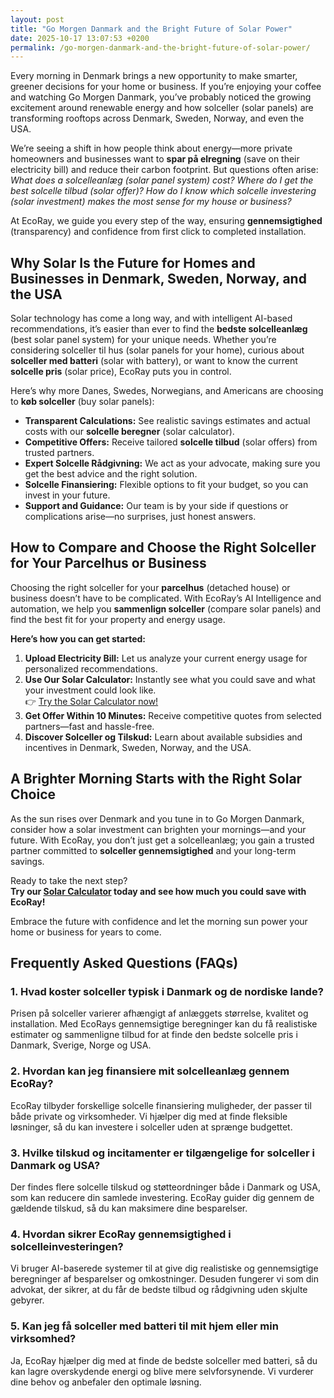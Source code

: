 ```yaml
---
layout: post
title: "Go Morgen Danmark and the Bright Future of Solar Power"
date: 2025-10-17 13:07:53 +0200
permalink: /go-morgen-danmark-and-the-bright-future-of-solar-power/
---
```

Every morning in Denmark brings a new opportunity to make smarter, greener decisions for your home or business. If you’re enjoying your coffee and watching Go Morgen Danmark, you’ve probably noticed the growing excitement around renewable energy and how solceller (solar panels) are transforming rooftops across Denmark, Sweden, Norway, and even the USA.

We’re seeing a shift in how people think about energy—more private homeowners and businesses want to **spar på elregning** (save on their electricity bill) and reduce their carbon footprint. But questions often arise: *What does a solcelleanlæg (solar panel system) cost? Where do I get the best solcelle tilbud (solar offer)? How do I know which solcelle investering (solar investment) makes the most sense for my house or business?*

At EcoRay, we guide you every step of the way, ensuring **gennemsigtighed** (transparency) and confidence from first click to completed installation.

## Why Solar Is the Future for Homes and Businesses in Denmark, Sweden, Norway, and the USA

Solar technology has come a long way, and with intelligent AI-based recommendations, it’s easier than ever to find the **bedste solcelleanlæg** (best solar panel system) for your unique needs. Whether you’re considering solceller til hus (solar panels for your home), curious about **solceller med batteri** (solar with battery), or want to know the current **solcelle pris** (solar price), EcoRay puts you in control.

Here’s why more Danes, Swedes, Norwegians, and Americans are choosing to **køb solceller** (buy solar panels):

- **Transparent Calculations:** See realistic savings estimates and actual costs with our **solcelle beregner** (solar calculator).
- **Competitive Offers:** Receive tailored **solcelle tilbud** (solar offers) from trusted partners.
- **Expert Solcelle Rådgivning:** We act as your advocate, making sure you get the best advice and the right solution.
- **Solcelle Finansiering:** Flexible options to fit your budget, so you can invest in your future.
- **Support and Guidance:** Our team is by your side if questions or complications arise—no surprises, just honest answers.

## How to Compare and Choose the Right Solceller for Your Parcelhus or Business

Choosing the right solceller for your **parcelhus** (detached house) or business doesn’t have to be complicated. With EcoRay’s AI Intelligence and automation, we help you **sammenlign solceller** (compare solar panels) and find the best fit for your property and energy usage.

**Here’s how you can get started:**

1. **Upload Electricity Bill:** Let us analyze your current energy usage for personalized recommendations.
2. **Use Our Solar Calculator:** Instantly see what you could save and what your investment could look like.  
   👉 [Try the Solar Calculator now!](https://ecoray.dk/en/calculator)
3. **Get Offer Within 10 Minutes:** Receive competitive quotes from selected partners—fast and hassle-free.
4. **Discover Solceller og Tilskud:** Learn about available subsidies and incentives in Denmark, Sweden, Norway, and the USA.

## A Brighter Morning Starts with the Right Solar Choice

As the sun rises over Denmark and you tune in to Go Morgen Danmark, consider how a solar investment can brighten your mornings—and your future. With EcoRay, you don’t just get a solcelleanlæg; you gain a trusted partner committed to **solceller gennemsigtighed** and your long-term savings.

Ready to take the next step?  
**Try our [Solar Calculator](https://ecoray.dk/en/calculator) today and see how much you could save with EcoRay!**

Embrace the future with confidence and let the morning sun power your home or business for years to come.

## Frequently Asked Questions (FAQs)

### 1. Hvad koster solceller typisk i Danmark og de nordiske lande?
Prisen på solceller varierer afhængigt af anlæggets størrelse, kvalitet og installation. Med EcoRays gennemsigtige beregninger kan du få realistiske estimater og sammenligne tilbud for at finde den bedste solcelle pris i Danmark, Sverige, Norge og USA.

### 2. Hvordan kan jeg finansiere mit solcelleanlæg gennem EcoRay?
EcoRay tilbyder forskellige solcelle finansiering muligheder, der passer til både private og virksomheder. Vi hjælper dig med at finde fleksible løsninger, så du kan investere i solceller uden at sprænge budgettet.

### 3. Hvilke tilskud og incitamenter er tilgængelige for solceller i Danmark og USA?
Der findes flere solcelle tilskud og støtteordninger både i Danmark og USA, som kan reducere din samlede investering. EcoRay guider dig gennem de gældende tilskud, så du kan maksimere dine besparelser.

### 4. Hvordan sikrer EcoRay gennemsigtighed i solcelleinvesteringen?
Vi bruger AI-baserede systemer til at give dig realistiske og gennemsigtige beregninger af besparelser og omkostninger. Desuden fungerer vi som din advokat, der sikrer, at du får de bedste tilbud og rådgivning uden skjulte gebyrer.

### 5. Kan jeg få solceller med batteri til mit hjem eller min virksomhed?
Ja, EcoRay hjælper dig med at finde de bedste solceller med batteri, så du kan lagre overskydende energi og blive mere selvforsynende. Vi vurderer dine behov og anbefaler den optimale løsning.

<script type="application/ld+json">
{
  "@context": "https://schema.org",
  "@type": "BlogPosting",
  "headline": "Go Morgen Danmark and the Bright Future of Solar Power",
  "description": "Explore how EcoRay supports private homeowners and businesses in Denmark, Sweden, Norway, and the USA to invest in solar power with transparent advice, competitive offers, and AI-based recommendations.",
  "author": {
    "@type": "Person",
    "name": "EcoRay"
  },
  "publisher": {
    "@type": "Organization",
    "name": "EcoRay",
    "logo": {
      "@type": "ImageObject",
      "url": "https://ecoray.dk/logo.png"
    }
  },
  "mainEntityOfPage": {
    "@type": "WebPage",
    "@id": "https://ecoray.dk/blog/go-morgen-danmark-bright-future-solar-power"
  },
  "datePublished": "2024-06-01",
  "dateModified": "2024-06-01",
  "keywords": "solceller, solcelleanlæg, solceller til hus, solcelle pris, køb solceller, bedste solcelleanlæg, solcelle beregner, solceller med batteri, solceller finansiering, hvad koster solceller, solcelle tilbud, solceller og tilskud, solcelle investering, solceller parcelhus, spar på elregning, solcelle rådgivning, sammenlign solceller, solceller 2025, solceller Danmark, solceller gennemsigtighed, B2C, lead generation, solar, automation, AI Intelligence, AI, intelligent solar",
  "inLanguage": "da-DK"
}
</script>

<script type="application/ld+json">
{
  "@context": "https://schema.org",
  "@type": "FAQPage",
  "mainEntity": [
    {
      "@type": "Question",
      "name": "Hvad koster solceller typisk i Danmark og de nordiske lande?",
      "acceptedAnswer": {
        "@type": "Answer",
        "text": "Prisen på solceller varierer afhængigt af anlæggets størrelse, kvalitet og installation. Med EcoRays gennemsigtige beregninger kan du få realistiske estimater og sammenligne tilbud for at finde den bedste solcelle pris i Danmark, Sverige, Norge og USA."
      }
    },
    {
      "@type": "Question",
      "name": "Hvordan kan jeg finansiere mit solcelleanlæg gennem EcoRay?",
      "acceptedAnswer": {
        "@type": "Answer",
        "text": "EcoRay tilbyder forskellige solcelle finansiering muligheder, der passer til både private og virksomheder. Vi hjælper dig med at finde fleksible løsninger, så du kan investere i solceller uden at sprænge budgettet."
      }
    },
    {
      "@type": "Question",
      "name": "Hvilke tilskud og incitamenter er tilgængelige for solceller i Danmark og USA?",
      "acceptedAnswer": {
        "@type": "Answer",
        "text": "Der findes flere solcelle tilskud og støtteordninger både i Danmark og USA, som kan reducere din samlede investering. EcoRay guider dig gennem de gældende tilskud, så du kan maksimere dine besparelser."
      }
    },
    {
      "@type": "Question",
      "name": "Hvordan sikrer EcoRay gennemsigtighed i solcelleinvesteringen?",
      "acceptedAnswer": {
        "@type": "Answer",
        "text": "Vi bruger AI-baserede systemer til at give dig realistiske og gennemsigtige beregninger af besparelser og omkostninger. Desuden fungerer vi som din advokat, der sikrer, at du får de bedste tilbud og rådgivning uden skjulte gebyrer."
      }
    },
    {
      "@type": "Question",
      "name": "Kan jeg få solceller med batteri til mit hjem eller min virksomhed?",
      "acceptedAnswer": {
        "@type": "Answer",
        "text": "Ja, EcoRay hjælper dig med at finde de bedste solceller med batteri, så du kan lagre overskydende energi og blive mere selvforsynende. Vi vurderer dine behov og anbefaler den optimale løsning."
      }
    }
  ]
}
</script>